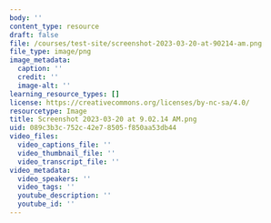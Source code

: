 ```yaml
---
body: ''
content_type: resource
draft: false
file: /courses/test-site/screenshot-2023-03-20-at-90214-am.png
file_type: image/png
image_metadata:
  caption: ''
  credit: ''
  image-alt: ''
learning_resource_types: []
license: https://creativecommons.org/licenses/by-nc-sa/4.0/
resourcetype: Image
title: Screenshot 2023-03-20 at 9.02.14 AM.png
uid: 089c3b3c-752c-42e7-8505-f850aa53db44
video_files:
  video_captions_file: ''
  video_thumbnail_file: ''
  video_transcript_file: ''
video_metadata:
  video_speakers: ''
  video_tags: ''
  youtube_description: ''
  youtube_id: ''
---
```

